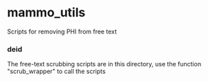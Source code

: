 # mammo_utils

Scripts for removing PHI from free text

### deid
The free-text scrubbing scripts are in this directory, use the function "scrub_wrapper" to call the scripts  
